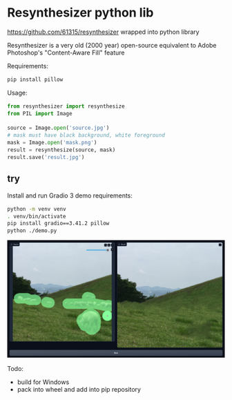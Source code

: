 # Resynthesizer python lib

https://github.com/61315/resynthesizer wrapped into python library

Resynthesizer is a very old (2000 year) open-source equivalent to Adobe Photoshop's "Content-Aware Fill" feature

Requirements:

```bash
pip install pillow
```

Usage:
```python
from resynthesizer import resynthesize
from PIL import Image

source = Image.open('source.jpg')
# mask must have black background, white foreground
mask = Image.open('mask.png')
result = resynthesize(source, mask)
result.save('result.jpg')

```

## try

Install and run Gradio 3 demo requirements:
```bash
python -m venv venv
. venv/bin/activate
pip install gradio==3.41.2 pillow
python ./demo.py

```

![](/demo.jpg)

Todo:
- build for Windows
- pack into wheel and add into pip repository
